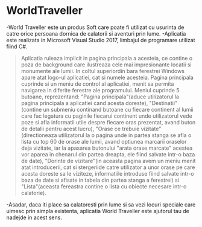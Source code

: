 # WorldTraveller

-World Traveller este un produs Soft care poate fi utilizat cu usurinta de catre orice persoana dornica de calatorii si aventuri prin lume.
-Aplicatia este realizata in Microsoft Visual Studio 2017, limbajul de programare utilizat fiind C#.

>Aplicatia ruleaza implicit in pagina principala a acesteia, ce contine o poza de background care ilustreaza cele mai impresionante locatii si monumente ale lumii.
>In coltul superiordin bara ferestrei Windows apare atat logo-ul aplicatiei, cat si numele acesteia. 
>Pagina principala cuprinde si un meniu de control al aplicatiei, menit sa permita navigarea in diferite ferestre ale programului.
>Meniul cuprinde 5 butoane, reprezentand: "Pagina principala"(aduce utilizatorul la pagina principala a aplicatiei cand acesta doreste), "Destinatii" (contine un submeniu continand butoane cu fiecare continent al lumii care fac 
legatura cu paginile fiecarui continent unde utilizatorul vede poze si afla informatii utile despre fiecare oras prezentat, avand buton de detalii pentru acest lucru), "Orase ce trebuie vizitate"(directioneaza utilizatorul
la o pagina unde in partea stanga se afla o lista cu top 60 de orase ale lumii, avand optiunea marcarii oraselor deja vizitate, iar la apasarea butonului "arata orase marcate" acestea vor aparea in chenarul din partea dreapta, ele
fiind salvate intr-o baza de date), "Dorinte de vizitare"(in aceasta pagina avem un meniu menit atat introducerii, cat si stergeriide catre utilizator a unor orase pe care acesta doreste sa le viziteze, informatiile introduse
fiind salvate intr-o baza de date si afisate in tabela din partea stanga a ferestrei) si "Lista"(aceasta fereastra contine o lista cu obiecte necesare intr-o calatorie).

-Asadar, daca iti place sa calatoresti prin lume si sa vezi locuri speciale care uimesc prin simpla existenta, aplicatia World Traveller este ajutorul tau de nadejde in acest sens.